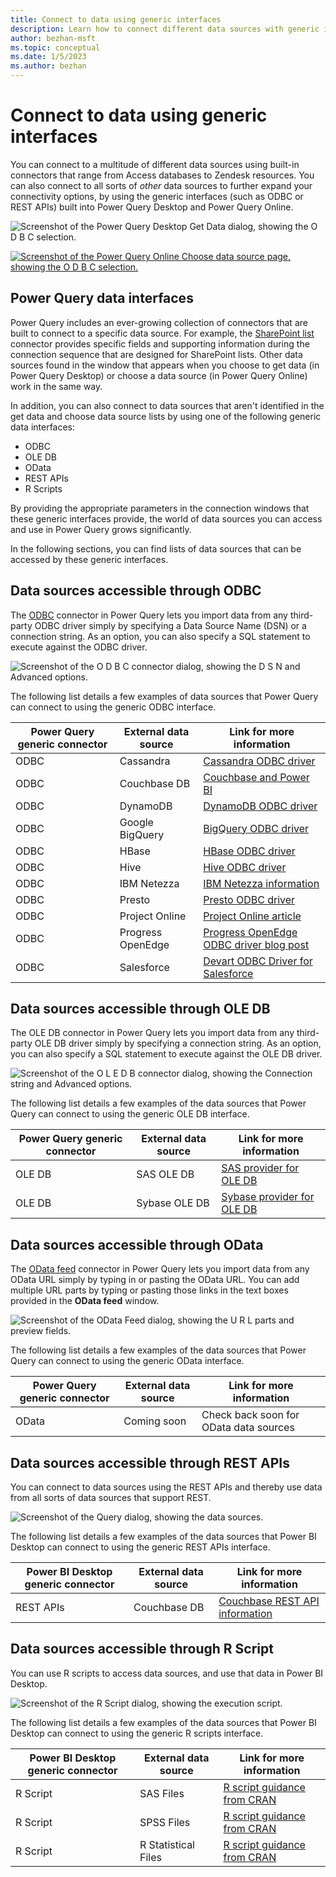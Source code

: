 ```yaml
---
title: Connect to data using generic interfaces
description: Learn how to connect different data sources with generic interfaces.
author: bezhan-msft
ms.topic: conceptual
ms.date: 1/5/2023
ms.author: bezhan
---
```


# Connect to data using generic interfaces

You can connect to a multitude of different data sources using built-in connectors that range from Access databases to Zendesk resources. You can also connect to all sorts of *other* data sources to further expand your connectivity options, by using the generic interfaces (such as ODBC or REST APIs) built into Power Query Desktop and Power Query Online.

![Screenshot of the Power Query Desktop Get Data dialog, showing the O D B C selection.](media/connect-using-generic-interfaces/get-generic-data-1.png)

[![Screenshot of the Power Query Online Choose data source page, showing the O D B C selection.](media/connect-using-generic-interfaces/get-generic-data-2.png)](media/connect-using-generic-interfaces/get-generic-data-2.png#lightbox)

## Power Query data interfaces

Power Query includes an ever-growing collection of connectors that are built to connect to a specific data source. For example, the [SharePoint list](connectors/sharepoint-list.md) connector provides specific fields and supporting information during the connection sequence that are designed for SharePoint lists. Other data sources found in the window that appears when you choose to get data (in Power Query Desktop) or choose a data source (in Power Query Online) work in the same way.

In addition, you can also connect to data sources that aren't identified in the get data and choose data source lists by using one of the following generic data interfaces:

* ODBC
* OLE DB
* OData
* REST APIs
* R Scripts

By providing the appropriate parameters in the connection windows that these generic interfaces provide, the world of data sources you can access and use in Power Query grows significantly.

In the following sections, you can find lists of data sources that can be accessed by these generic interfaces.

## Data sources accessible through ODBC

The [ODBC](connectors/odbc.md) connector in Power Query lets you import data from any third-party ODBC driver simply by specifying a Data Source Name (DSN) or a connection string. As an option, you can also specify a SQL statement to execute against the ODBC driver.

![Screenshot of the O D B C connector dialog, showing the D S N and Advanced options.](media/connect-using-generic-interfaces/odbc-data-source.png)

The following list details a few examples of data sources that Power Query can connect to using the generic ODBC interface.

| Power Query generic connector | External data source | Link for more information |
| --- | --- | --- |
| ODBC |Cassandra |[Cassandra ODBC driver](https://www.magnitude.com/drivers/cassandra-odbc-jdbc) |
| ODBC |Couchbase DB |[Couchbase and Power BI](https://powerbi.microsoft.com/blog/visualizing-data-from-couchbase-server-v4-using-power-bi/) |
| ODBC |DynamoDB |[DynamoDB ODBC driver](https://www.simba.com/drivers/dynamodb-odbc-jdbc/) |
| ODBC |Google BigQuery |[BigQuery ODBC driver](https://www.simba.com/drivers/bigquery-odbc-jdbc/) |
| ODBC |HBase |[HBase ODBC driver](https://www.simba.com/drivers/hbase-odbc-jdbc/) |
| ODBC |Hive |[Hive ODBC driver](https://www.magnitude.com/drivers/hive-odbc-jdbc) |
| ODBC |IBM Netezza |[IBM Netezza information](https://www.ibm.com/support/knowledgecenter/SSULQD_7.2.1/com.ibm.nz.datacon.doc/c_datacon_plg_overview.html) |
| ODBC |Presto |[Presto ODBC driver](https://www.simba.com/drivers/presto-odbc-jdbc/) |
| ODBC |Project Online |[Project Online article](/power-bi/connect-data/desktop-project-online-connect-to-data) |
| ODBC |Progress OpenEdge |[Progress OpenEdge ODBC driver blog post](https://www.progress.com/blogs/connect-microsoft-power-bi-to-openedge-via-odbc-driver) |
| ODBC |Salesforce |[Devart ODBC Driver for Salesforce](https://www.devart.com/odbc/salesforce/) |

## Data sources accessible through OLE DB

The OLE DB connector in Power Query lets you import data from any third-party OLE DB driver simply by specifying a connection string. As an option, you can also specify a SQL statement to execute against the OLE DB driver.

![Screenshot of the O L E D B connector dialog, showing the Connection string and Advanced options.](media/connect-using-generic-interfaces/ole-db-data-source.png)

The following list details a few examples of the data sources that Power Query can connect to using the generic OLE DB interface.

| Power Query generic connector | External data source | Link for more information |
| --- | --- | --- |
| OLE DB |SAS OLE DB |[SAS provider for OLE DB](https://support.sas.com/downloads/package.htm?pid=648) |
| OLE DB |Sybase OLE DB |[Sybase provider for OLE DB](http://infocenter.sybase.com/help/index.jsp?topic=/com.sybase.infocenter.dc35888.1550/doc/html/jon1256941734395.html) |

## Data sources accessible through OData

The [OData feed](connectors/odata-feed.md) connector in Power Query lets you import data from any OData URL simply by typing in or pasting the OData URL. You can add multiple URL parts by typing or pasting those links in the text boxes provided in the **OData feed** window.

![Screenshot of the OData Feed dialog, showing the U R L parts and preview fields.](media/connect-using-generic-interfaces/odata-data-source.png)

The following list details a few examples of the data sources that Power Query can connect to using the generic OData interface.

| Power Query generic connector | External data source | Link for more information |
| --- | --- | --- |
| OData |Coming soon |Check back soon for OData data sources |

## Data sources accessible through REST APIs

You can connect to data sources using the REST APIs and thereby use data from all sorts of data sources that support REST.

![Screenshot of the Query dialog, showing the data sources.](media/connect-using-generic-interfaces/rest-api-data-source.png)

The following list details a few examples of the data sources that Power BI Desktop can connect to using the generic REST APIs interface.

| Power BI Desktop generic connector | External data source | Link for more information |
| --- | --- | --- |
| REST APIs |Couchbase DB |[Couchbase REST API information](https://powerbi.microsoft.com/blog/visualizing-data-from-couchbase-server-v4-using-power-bi/) |

## Data sources accessible through R Script

You can use R scripts to access data sources, and use that data in Power BI Desktop.

![Screenshot of the R Script dialog, showing the execution script.](media/connect-using-generic-interfaces/r-script-data-source.png)

The following list details a few examples of the data sources that Power BI Desktop can connect to using the generic R scripts interface.

| Power BI Desktop generic connector | External data source | Link for more information |
| --- | --- | --- |
| R Script |SAS Files |[R script guidance from CRAN](https://cran.r-project.org/doc/manuals/R-data.html) |
| R Script |SPSS Files |[R script guidance from CRAN](https://cran.r-project.org/doc/manuals/R-data.html) |
| R Script |R Statistical Files |[R script guidance from CRAN](https://cran.r-project.org/doc/manuals/R-data.html) |
